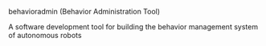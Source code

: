 behavioradmin (Behavior Administration Tool)

A software development tool for building the behavior management system of autonomous robots
 
